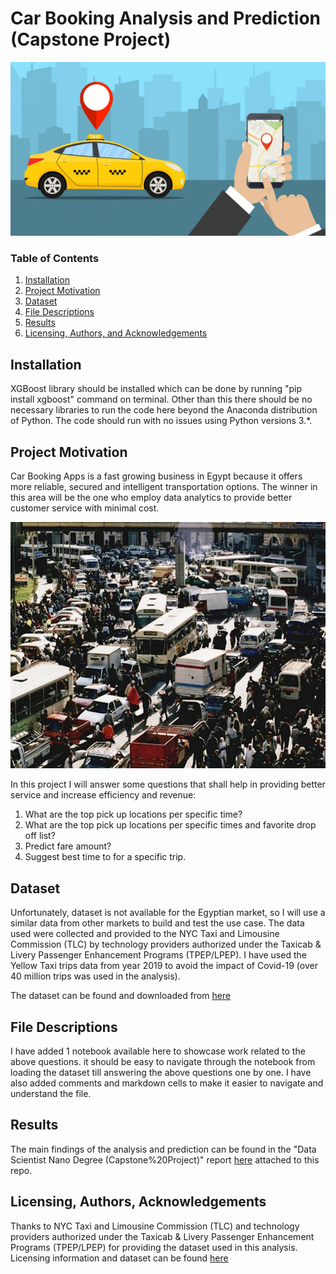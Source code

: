 # Car Booking Analysis and Prediction (Capstone Project)

![intro_image](https://github.com/telayat/Car_Booking_Analysis_and_Prediction_Capstone_Project/blob/main/Pics/carbooking.png)

### Table of Contents

1. [Installation](#installation)
2. [Project Motivation](#motivation)
3. [Dataset](#dataset)
4. [File Descriptions](#files)
5. [Results](#results)
6. [Licensing, Authors, and Acknowledgements](#licensing)

## Installation <a name="installation"></a>
XGBoost library should be installed which can be done by running "pip install xgboost" command on terminal.
Other than this there should be no necessary libraries to run the code here beyond the Anaconda distribution of Python.  The code should run with no issues using Python versions 3.*.

## Project Motivation<a name="motivation"></a>

Car Booking Apps is a fast growing business in Egypt because it offers more reliable, secured and intelligent transportation options.
The winner in this area will be the one who employ data analytics to provide better customer service with minimal cost.

![problem_image](https://github.com/telayat/Car_Booking_Analysis_and_Prediction_Capstone_Project/blob/main/Pics/transportation_problem.jpg)

In this project I will answer some questions that shall help in providing better service and increase efficiency and revenue:
1. What are the top pick up locations per specific time?
2. What are the top pick up locations per specific times and favorite drop off list?
3. Predict fare amount?
4. Suggest best time to for a specific trip.

## Dataset<a name="dataset"></a>

Unfortunately, dataset is not available for the Egyptian market, so I will use a similar data from other markets to build and test the use case.
The data used were collected and provided to the NYC Taxi and Limousine Commission (TLC) by technology providers authorized under the Taxicab & Livery Passenger Enhancement Programs (TPEP/LPEP).
I have used the Yellow Taxi trips data from year 2019 to avoid the impact of Covid-19 (over 40 million trips was used in the analysis).

The dataset can be found and downloaded from [here](https://www1.nyc.gov/site/tlc/about/tlc-trip-record-data.page)


## File Descriptions <a name="files"></a>

I have added 1 notebook available here to showcase work related to the above questions.  it should be easy to navigate through the notebook from loading the dataset till answering the above questions one by one.
I have also added comments and markdown cells to make it easier to navigate and understand the file.  


## Results<a name="results"></a>

The main findings of the analysis and prediction can be found in the "Data Scientist Nano Degree (Capstone%20Project)" report [here](https://github.com/telayat/Car_Booking_Analysis_and_Prediction_Capstone_Project/blob/main/Data%20Scientist%20Nano%20Degree%20(Capstone%20Project).pdf) attached to this repo.

## Licensing, Authors, Acknowledgements<a name="licensing"></a>

Thanks to NYC Taxi and Limousine Commission (TLC) and technology providers authorized under the Taxicab & Livery Passenger Enhancement Programs (TPEP/LPEP) for providing the dataset used in this analysis.
Licensing information and dataset can be found [here](https://www1.nyc.gov/site/tlc/about/tlc-trip-record-data.page)
